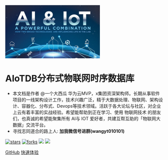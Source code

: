 <img width="300px" src="/docs/assets/aiot.jpg">

# AIoTDB分布式物联网时序数据库

- 本文档是作者 @一个大西瓜 华为云MVP，x集团资深架构师。长期从事软件项目的一线架构设计工作，技术兴趣广泛，精于大数据处理、物联网、架构设计、容器化、分布式、Devops等技术领域。活跃于各大论坛与社区，对企业上云有着丰富的实战经验。希望能帮助到正在学习、使用 物联网技术 的朋友们，也真诚的希望能聚集所有 AI与 IOT 爱好者，共建互帮互助的「物联网大数据」交流平台。
- 寻找志同道合的路上人: **加我微信号进群(wangyt010101)**

[![stars](https://badgen.net/github/stars/786744873/docker-compose-hub?icon=github&color=4ab8a1)](https://github.com/786744873/docker-compose-hub) [![forks](https://badgen.net/github/forks/786744873/docker-compose-hub?icon=github&color=4ab8a1)](https://github.com/786744873/docker-compose-hub) [<img src="https://img.shields.io/static/v1.svg?label=%E5%8D%9A%E5%AE%A2%E5%9B%AD&message=608%20stars&color=ef151f">](https://www.cnblogs.com/wyt007/) [<img src="https://img.shields.io/badge/%E5%BE%AE%E4%BF%A1-%E5%85%AC%E4%BC%97%E5%8F%B7-brightgreen">](https://images.cnblogs.com/cnblogs_com/wyt007/2231195/o_221018065052_%E5%85%AC%E4%BC%97%E5%8F%B7.jpg)

[GitHub](<https://github.com/786744873/aiotdb>)
[快速体验](/docs/01-quick-start.md)

